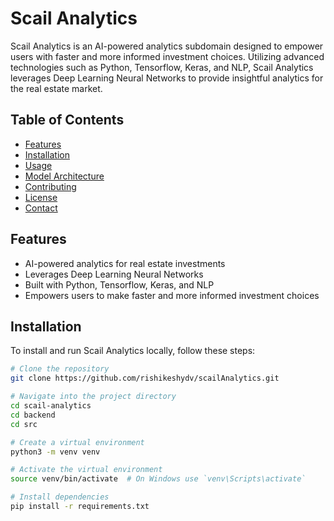 # Scail Analytics

Scail Analytics is an AI-powered analytics subdomain designed to empower users with faster and more informed investment choices. Utilizing advanced technologies such as Python, Tensorflow, Keras, and NLP, Scail Analytics leverages Deep Learning Neural Networks to provide insightful analytics for the real estate market.

## Table of Contents

- [Features](#features)
- [Installation](#installation)
- [Usage](#usage)
- [Model Architecture](#model-architecture)
- [Contributing](#contributing)
- [License](#license)
- [Contact](#contact)

## Features

- AI-powered analytics for real estate investments
- Leverages Deep Learning Neural Networks
- Built with Python, Tensorflow, Keras, and NLP
- Empowers users to make faster and more informed investment choices

## Installation

To install and run Scail Analytics locally, follow these steps:

```bash
# Clone the repository
git clone https://github.com/rishikeshydv/scailAnalytics.git

# Navigate into the project directory
cd scail-analytics
cd backend
cd src

# Create a virtual environment
python3 -m venv venv

# Activate the virtual environment
source venv/bin/activate  # On Windows use `venv\Scripts\activate`

# Install dependencies
pip install -r requirements.txt
